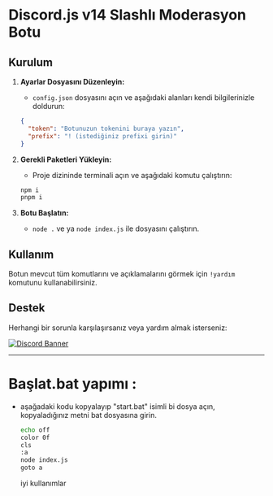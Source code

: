 # Discord.js v14 Slashlı Moderasyon Botu


## Kurulum
1. **Ayarlar Dosyasını Düzenleyin:**
    - `config.json` dosyasını açın ve aşağıdaki alanları kendi bilgilerinizle doldurun:
    ```json
    {
      "token": "Botunuzun tokenini buraya yazın",
      "prefix": "! (istediğiniz prefixi girin)"
    }
    ```
    
2. **Gerekli Paketleri Yükleyin:**
    - Proje dizininde terminali açın ve aşağıdaki komutu çalıştırın:
    ```bash
    npm i
    pnpm i
    ```
3. **Botu Başlatın:**
    - `node .` ve ya `node index.js` ile dosyasını çalıştırın.

## Kullanım

Botun mevcut tüm komutlarını ve açıklamalarını görmek için `!yardım` komutunu kullanabilirsiniz.

## Destek

Herhangi bir sorunla karşılaşırsanız veya yardım almak isterseniz:

[![Discord Banner](https://api.weblutions.com/discord/invite/bdfd/)](https://discord.gg/bdfd)

---

# Başlat.bat yapımı :
- aşağadaki kodu kopyalayıp "start.bat" isimli bi dosya açın, kopyaladığınız metni bat dosyasına girin.
    ```bash
    echo off
    color 0f
    cls
    :a
    node index.js
    goto a
    ```

    iyi kullanımlar